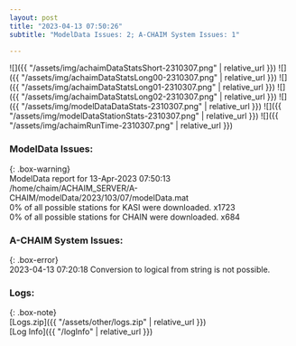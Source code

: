 ```yaml
---
layout: post
title: "2023-04-13 07:50:26"
subtitle: "ModelData Issues: 2; A-CHAIM System Issues: 1"

---
```


![]({{ "/assets/img/achaimDataStatsShort-2310307.png" | relative_url }})
![]({{ "/assets/img/achaimDataStatsLong00-2310307.png" | relative_url }})
![]({{ "/assets/img/achaimDataStatsLong01-2310307.png" | relative_url }})
![]({{ "/assets/img/achaimDataStatsLong02-2310307.png" | relative_url }})
![]({{ "/assets/img/modelDataDataStats-2310307.png" | relative_url }})
![]({{ "/assets/img/modelDataStationStats-2310307.png" | relative_url }})
![]({{ "/assets/img/achaimRunTime-2310307.png" | relative_url }})


### ModelData Issues:  
  
{: .box-warning}  
 ModelData report for 13-Apr-2023 07:50:13   
 /home/chaim/ACHAIM_SERVER/A-CHAIM/modelData/2023/103/07/modelData.mat   
 0% of all possible stations for KASI were downloaded. x1723   
 0% of all possible stations for CHAIN were downloaded. x684   
  
### A-CHAIM System Issues:  
  
{: .box-error}  
2023-04-13 07:20:18 Conversion to logical from string is not possible.  

### Logs:  
  
{: .box-note}  
[Logs.zip]({{ "/assets/other/logs.zip" | relative_url }})  
[Log Info]({{ "/logInfo" | relative_url }})  
